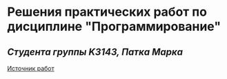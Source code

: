 # Решения практических работ по дисциплине "Программирование"
## *Студента группы K3143, Патка Марка* 
[Источник работ](https://dementiy.github.io)
